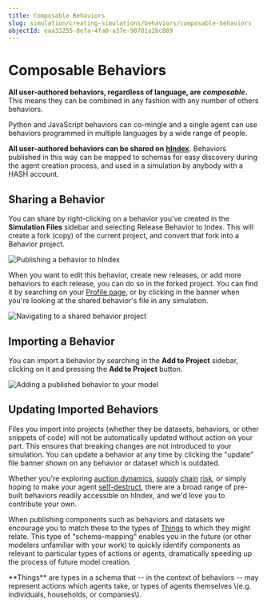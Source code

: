 ```yaml
---
title: Composable Behaviors
slug: simulation/creating-simulations/behaviors/composable-behaviors
objectId: eaa33255-8efa-4fa0-a37e-90781a2bc889
---
```


# Composable Behaviors

**All user-authored behaviors, regardless of language, are** _**composable**_**.** This means they can be combined in any fashion with any number of others behaviors.

Python and JavaScript behaviors can co-mingle and a single agent can use behaviors programmed in multiple languages by a wide range of people.

**All user-authored behaviors can be shared on** [**hIndex**](/index)**.** Behaviors published in this way can be mapped to schemas for easy discovery during the agent creation process, and used in a simulation by anybody with a HASH account.

## Sharing a Behavior

You can share by right-clicking on a behavior you've created in the **Simulation Files** sidebar and selecting Release Behavior to Index. This will create a fork \(copy\) of the current project, and convert that fork into a Behavior project.

![Publishing a behavior to hIndex](https://cdn-us1.hash.ai/site/docs/screen-shot-2020-05-30-at-5.54.56-pm.png)

When you want to edit this behavior, create new releases, or add more behaviors to each release, you can do so in the forked project. You can find it by searching on your [Profile page](/profile), or by clicking in the banner when you're looking at the shared behavior's file in any simulation.

![Navigating to a shared behavior project](https://cdn-us1.hash.ai/site/docs/image%20%2821%29.png)

## Importing a Behavior

You can import a behavior by searching in the **Add to Project** sidebar, clicking on it and pressing the **Add to Project** button.

![Adding a published behavior to your model](https://cdn-us1.hash.ai/site/docs/image%20%284%29.png)

## Updating Imported Behaviors

Files you import into projects \(whether they be datasets, behaviors, or other snippets of code\) will not be automatically updated without action on your part. This ensures that breaking changes are not introduced to your simulation. You can update a behavior at any time by clicking the "update" file banner shown on any behavior or dataset which is outdated.

Whether you're exploring [auction dynamics](/@hash/english-auction), [supply](/@hash/supply-chain-fulfill) [chain](/@hash/supply-chain-calculate-order) [risk](/@hash/supply-chain-intake), or simply hoping to make your agent [self-destruct](/@hash/remove-self), there are a broad range of pre-built behaviors readily accessible on hIndex, and we'd love you to contribute your own.

When publishing components such as behaviors and datasets we encourage you to match these to the types of [Things](/schemas/Thing) to which they might relate. This type of "schema-mapping" enables you in the future \(or other modelers unfamiliar with your work\) to quickly identify components as relevant to particular types of actions or agents, dramatically speeding up the process of future model creation.

<Hint style="info">
**Things** are types in a schema that -- in the context of behaviors -- may represent actions which agents take, or types of agents themselves \(e.g. individuals, households, or companies\).
</Hint>
